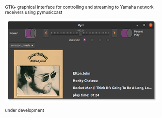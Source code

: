 GTK+ graphical interface for controlling and streaming to Yamaha network receivers using pymusiccast

![picture](images/gyrc01.png)

under development
